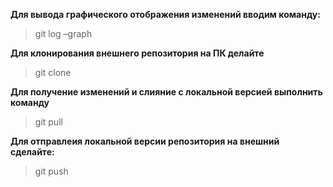**Для вывода графического отображения изменений вводим команду:**
>git log –graph

**Для клонирования внешнего репозитория на ПК делайте**
>git clone

**Для получение изменений и слияние с локальной версией выполнить команду**
>git pull

**Для отправлеия локальной версии репозитория на внешний сделайте:**
>git push
